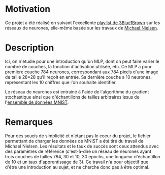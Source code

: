 # Motivation
Ce projet a été réalisé en suivant l'excellente [playlist de 3Blue1Brown](https://www.youtube.com/watch?v=aircAruvnKk&list=PLZHQObOWTQDNU6R1_67000Dx_ZCJB-3pi) sur les réseaux de neurones, elle-même basée sur les travaux de [Michael Nielsen](https://michaelnielsen.org/).

# Description
Ici, on n'étudie pour une introduction qu'un MLP, dont on peut faire varier le nombre de couches, la fonction d'activation utilisée, etc. Ce MLP a pour première couche 784 neurones, correspondant aux 784 pixels d'une image de taille 28*28 qu'il reçoit en entrée. Sa dernière couche a 10 neurones, représentant les 10 chiffres que l'on souhaite identifier.

Le réseau de neurones est entrainé à l'aide de l'algorithme du gradient stochastique ainsi que d'échantillons de tailles arbitraires issus de l'[ensemble de données MNIST](https://yann.lecun.com/exdb/mnist/).

# Remarques
Pour des soucis de simplicité et n'étant pas le coeur du projet, le fichier permettant de charger les données de MNIST a été tiré du travail de Michael Nielsen. 
Les résultats et le taux de succès sont ceux attendus avec des paramètres de référence (c'est-à-dire un réseau de neurones ayant trois couches de tailles 784, 30 et 10, 30 epochs, une longueur d'échantillon de 10 et un taux d'apprentissage de 3).
Ce travail n'a pour objectif que d'être une introduction au sujet, et ne cherche donc pas à être optimal. 
